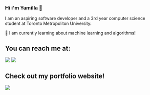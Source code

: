 ### Hi i'm Yamilla 👋

I am an aspiring software developer and a 3rd year computer science student at Toronto Metropoliton University.

🌱 I am currently learning about machine learning and algorithms!

## You can reach me at:
<div class="badge">
  <a href="https://www.linkedin.com/in/yamilla-prodhan-320360202/"><img src="https://img.shields.io/badge/LinkedIn-blue?style=for-the-badge&logo=linkedin&logoColor=white"></a>
  <a href="yamillaprodhan1010@gmail.com"><img src="https://img.shields.io/badge/Gmail-red?style=for-the-badge&logo=Gmail&logoColor=white"></a>
</div>

## Check out my portfolio website!
<div>
  <a href="https://yamillaprodhan.netlify.app/"><img src="https://img.shields.io/badge/Yamilla Prodhan-lightblue?style=for-the-badge&logo=netlify&logoColor=white"></a>
</div>
